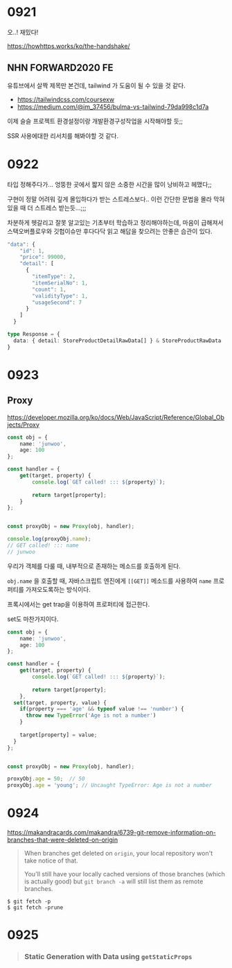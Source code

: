 # 0921

오..! 재밌다!

https://howhttps.works/ko/the-handshake/





## NHN FORWARD2020 FE

유튜브에서 살짝 제목만 본건데, tailwind 가 도움이 될 수 있을 것 같다.

- https://tailwindcss.com/coursexw
- https://medium.com/@im_37456/bulma-vs-tailwind-79da998c1d7a

이제 슬슬 프로젝트 환경설정이랑 개발환경구성작업을 시작해야할 듯;;

SSR 사용에대한 리서치를 해봐야할 것 같다.



# 0922

타입 정해주다가... 엉뚱한 곳에서 짧지 않은 소중한 시간을 많이 낭비하고 헤맸다;;

구현이 정말 어려워 깊게 몰입하다가 받는 스트레스보다.. 이런 간단한 문법을 몰라 막혀있을 때 더 스트레스 받는듯...;;;

차분하게 헷갈리고 잘못 알고있는 기초부터 학습하고 정리해야하는데, 마음이 급해져서 스택오버플로우와 깃헙이슈만 후다다닥 읽고 해답을 찾으려는 안좋은 습관이 있다.



```typescript
"data": {
    "id": 1,
    "price": 99000,
    "detail": [
      {
        "itemType": 2,
        "itemSerialNo": 1,
        "count": 1,
        "validityType": 1,
        "usageSecond": 7
      }
    ]
  }
```



```typescript
type Response = {
  data: { detail: StoreProductDetailRawData[] } & StoreProductRawData
}
```





# 0923

## Proxy

https://developer.mozilla.org/ko/docs/Web/JavaScript/Reference/Global_Objects/Proxy

```typescript
const obj = {
	name: 'junwoo',
	age: 100
};

const handler = {
	get(target, property) {
		console.log(`GET called! ::: ${property}`);
		
		return target[property];
	}
};


const proxyObj = new Proxy(obj, handler);

console.log(proxyObj.name);
// GET called! ::: name
// junwoo
```

우리가 객체를 다룰 때, 내부적으로 존재하는 메소드를 호출하게 된다.

`obj.name` 을 호출할 때, 자바스크립트 엔진에게 `[[GET]]` 메소드를 사용하여 `name` 프로퍼티를 가져오도록하는 방식이다.

프록시에서는 get trap을 이용하여 프로퍼티에 접근한다.

set도 마찬가지이다.

```typescript
const obj = {
	name: 'junwoo',
	age: 100
};

const handler = {
	get(target, property) {
		console.log(`GET called! ::: ${property}`);
		
		return target[property];
	},
  set(target, property, value) {
    if(property === 'age' && typeof value !== 'number') {
      throw new TypeError('Age is not a number')
    }
    
    target[property] = value;
  }
};


const proxyObj = new Proxy(obj, handler);

proxyObj.age = 50;	// 50
proxyObj.age = 'young';	// Uncaught TypeError: Age is not a number
```



# 0924

https://makandracards.com/makandra/6739-git-remove-information-on-branches-that-were-deleted-on-origin

> When branches get deleted on `origin`, your local repository won't take notice of that.
>
> You'll still have your locally cached versions of those branches (which is actually good) but `git branch -a` will still list them as remote branches.



```
$ git fetch -p
$ git fetch -prune
```



# 0925

> ### Static Generation with Data using `getStaticProps`

